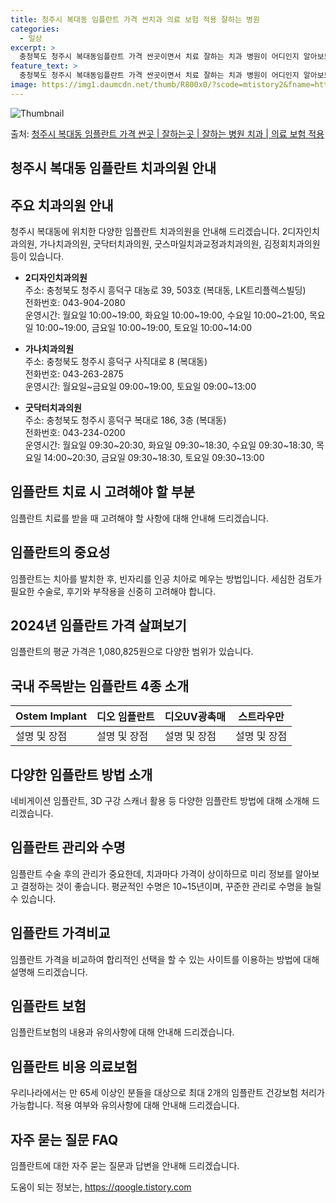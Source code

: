 ```yaml
---
title: 청주시 복대동 임플란트 가격 싼치과 의료 보험 적용 잘하는 병원
categories:
  - 일상
excerpt: >
  충청북도 청주시 복대동임플란트 가격 싼곳이면서 치료 잘하는 치과 병원이 어디인지 알아보도록 하겠습니다. 충청북도 청주시 복대동에 위치한 2디자인치과의원 가나치과의원 굿닥터치과의원 굿스마일치과교정과치과의원 김정회치과의원 늘사랑치과의원 리더스치과의원 미주치과의원 새롬탑치과의원 송재근치과의원 스마일치과의원 신효철치과의원 어울림 치과의원 엘치과의원 연세영훈치과교정과치과의원 예미담치과의원 오복치과의원 유디치과의원 이끌림치과의원 인플란트치과의원 임상헌치과의원 지웰DS치과의원 청주아미치과의원 청주웰치과의원 청주쥬니어치과의원 청주지웰유디치과의원 한빛치과의원 행복한웰스치과의원 순서대로 안내 드리며, 임플란트 치료시 신경써야 할 부분 또한 같이 공유 드리겠습니다.2024년 임플란트 가격 살펴보기 👈 클릭임플란트 평균..
feature_text: >
  충청북도 청주시 복대동임플란트 가격 싼곳이면서 치료 잘하는 치과 병원이 어디인지 알아보도록 하겠습니다. 충청북도 청주시 복대동에 위치한 2디자인치과의원 가나치과의원 굿닥터치과의원 굿스마일치과교정과치과의원 김정회치과의원 늘사랑치과의원 리더스치과의원 미주치과의원 새롬탑치과의원 송재근치과의원 스마일치과의원 신효철치과의원 어울림 치과의원 엘치과의원 연세영훈치과교정과치과의원 예미담치과의원 오복치과의원 유디치과의원 이끌림치과의원 인플란트치과의원 임상헌치과의원 지웰DS치과의원 청주아미치과의원 청주웰치과의원 청주쥬니어치과의원 청주지웰유디치과의원 한빛치과의원 행복한웰스치과의원 순서대로 안내 드리며, 임플란트 치료시 신경써야 할 부분 또한 같이 공유 드리겠습니다.2024년 임플란트 가격 살펴보기 👈 클릭임플란트 평균..
image: https://img1.daumcdn.net/thumb/R800x0/?scode=mtistory2&fname=https%3A%2F%2Fblog.kakaocdn.net%2Fdn%2FxorFm%2FbtsGZ0Ej8VI%2FDZeq1r3KKeIu21iXIeKqo1%2Fimg.webp
---
```


![Thumbnail](https://img1.daumcdn.net/thumb/R800x0/?scode=mtistory2&fname=https%3A%2F%2Fblog.kakaocdn.net%2Fdn%2FxorFm%2FbtsGZ0Ej8VI%2FDZeq1r3KKeIu21iXIeKqo1%2Fimg.webp)

<p>출처: <a href="https://qoogle.tistory.com/7149" rel="dofollow">청주시 복대동 임플란트 가격 싼곳 | 잘하는곳 | 잘하는 병원 치과 | 의료 보험 적용</a> </p>

## 청주시 복대동 임플란트 치과의원 안내

## 주요 치과의원 안내

청주시 복대동에 위치한 다양한 임플란트 치과의원을 안내해 드리겠습니다. 2디자인치과의원, 가나치과의원, 굿닥터치과의원,
굿스마일치과교정과치과의원, 김정회치과의원 등이 있습니다.

  * **2디자인치과의원**  
주소: 충청북도 청주시 흥덕구 대농로 39, 503호 (복대동, LK트리플렉스빌딩)  
전화번호: 043-904-2080  
운영시간: 월요일 10:00~19:00, 화요일 10:00~19:00, 수요일 10:00~21:00, 목요일 10:00~19:00, 금요일
10:00~19:00, 토요일 10:00~14:00

  * **가나치과의원**  
주소: 충청북도 청주시 흥덕구 사직대로 8 (복대동)  
전화번호: 043-263-2875  
운영시간: 월요일~금요일 09:00~19:00, 토요일 09:00~13:00

  * **굿닥터치과의원**  
주소: 충청북도 청주시 흥덕구 복대로 186, 3층 (복대동)  
전화번호: 043-234-0200  
운영시간: 월요일 09:30~20:30, 화요일 09:30~18:30, 수요일 09:30~18:30, 목요일 14:00~20:30, 금요일
09:30~18:30, 토요일 09:30~13:00

## 임플란트 치료 시 고려해야 할 부분

임플란트 치료를 받을 때 고려해야 할 사항에 대해 안내해 드리겠습니다.

## **임플란트의 중요성**

임플란트는 치아를 발치한 후, 빈자리를 인공 치아로 메우는 방법입니다. 세심한 검토가 필요한 수술로, 후기와 부작용을 신중히 고려해야
합니다.

## **2024년 임플란트 가격 살펴보기**

임플란트의 평균 가격은 1,080,825원으로 다양한 범위가 있습니다.

## **국내 주목받는 임플란트 4종 소개**

**Ostem Implant** | **디오 임플란트** | **디오UV광촉매** | **스트라우만**  
---|---|---|---  
설명 및 장점 | 설명 및 장점 | 설명 및 장점 | 설명 및 장점  
  
## **다양한 임플란트 방법 소개**

네비게이션 임플란트, 3D 구강 스캐너 활용 등 다양한 임플란트 방법에 대해 소개해 드리겠습니다.

## **임플란트 관리와 수명**

임플란트 수술 후의 관리가 중요한데, 치과마다 가격이 상이하므로 미리 정보를 알아보고 결정하는 것이 좋습니다. 평균적인 수명은
10~15년이며, 꾸준한 관리로 수명을 늘릴 수 있습니다.

## **임플란트 가격비교**

임플란트 가격을 비교하여 합리적인 선택을 할 수 있는 사이트를 이용하는 방법에 대해 설명해 드리겠습니다.

## **임플란트 보험**

임플란트보험의 내용과 유의사항에 대해 안내해 드리겠습니다.

## **임플란트 비용 의료보험**

우리나라에서는 만 65세 이상인 분들을 대상으로 최대 2개의 임플란트 건강보험 처리가 가능합니다. 적용 여부와 유의사항에 대해 안내해
드리겠습니다.

## **자주 묻는 질문 FAQ**

임플란트에 대한 자주 묻는 질문과 답변을 안내해 드리겠습니다.



 

도움이 되는 정보는, <a href="https://qoogle.tistory.com" rel="dofollow">https://qoogle.tistory.com</a>


